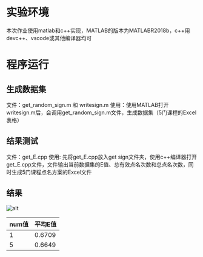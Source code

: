 # 实验环境
本次作业使用matlab和c++实现，MATLAB的版本为MATLABR2018b，c++用devc++、vscode或其他编译器均可
# 程序运行
## 生成数据集
文件：get_random_sign.m 和 writesign.m
使用：使用MATLAB打开writesign.m后，会调用get_random_sign.m文件，生成数据集（5门课程的Excel表格）
## 结果测试
文件：get_E.cpp
使用: 先将get_E.cpp放入get sign文件夹，使用c++编译器打开get_E.cpp文件，文件输出当前数据集的E值、总有效点名次数和总点名次数，同时生成5门课程点名方案的Excel文件
## 结果
![alt](https://img-community.csdnimg.cn/images/356ff1b0c7784764aebf5b62607adec0.png)

| num值 |平均E值 | 
| ----------------- |--------------- | 
| 1 |0.6709 | 
| 5 |0.6649 | 





